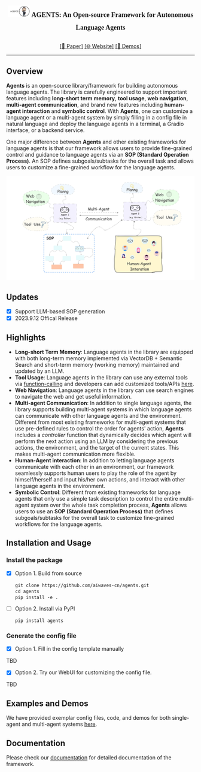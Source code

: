 # <p align="center"><font  face="Calisto MT"><font  size="4"><img src='./assets/agents-logo.png'  width=60> AGENTS: An Open-source Framework for Autonomous Language Agents</font></font></p>

<p align="center"><a href="https://arxiv.org/pdf/2305.13304.pdf">[📄 Paper]</a>
<a href="http://www.aiwaves-agents.com/home">[🌐 Website]</a>
<a href="http://www.aiwaves-agents.com/agents">[🤖️ Demos]</a> </p>
<hr>
  

## **Overview**

**Agents** is an open-source library/framework for building autonomous language agents. The library is carefully engineered to support important features including **long-short term memory**, **tool usage**, **web navigation**, **multi-agent communication**, and brand new features including **human-agent interaction** and **symbolic control**. With **Agents**, one can customize a language agent or a multi-agent system by simply filling in a config file in natural language and deploy the language agents in a terminal, a Gradio interface, or a backend service.

One major difference between **Agents** and other existing frameworks for language agents is that our framework allows users to provide fine-grained control and guidance to language agents via an **SOP (Standard Operation Process)**. An SOP defines subgoals/subtasks for the overall task and allows users to customize a fine-grained workflow for the language agents.

<p align="center"><img src='./assets/agents-cover.png'  width=800></p>

## **Updates**

- [x] Support LLM-based SOP generation
- [x] 2023.9.12 Offical Release

## **Highlights**

- **Long-short Term Memory**: Language agents in the library are equipped with both long-term memory implemented via VectorDB + Semantic Search and short-term memory (working memory) maintained and updated by an LLM.
- **Tool Usage**: Language agents in the library can use any external tools via [function-calling](https://platform.openai.com/docs/guides/gpt/function-calling) and developers can add customized tools/APIs [here](https://github.com/aiwaves-cn/agents/blob/master/src/agents/Component/ToolComponent.py).
- **Web Navigation**: Language agents in the library can use search engines to navigate the web and get useful information.
- **Multi-agent Communication**: In addition to single language agents, the library supports building multi-agent systems in which language agents can communicate with other language agents and the environment. Different from most existing frameworks for multi-agent systems that use pre-defined rules to control the order for agents' action, **Agents** includes a *controller* function that dynamically decides which agent will perform the next action using an LLM by considering the previous actions, the environment, and the target of the current states. This makes multi-agent communication more flexible.
- **Human-Agent interaction**: In addition to letting language agents communicate with each other in an environment, our framework seamlessly supports human users to play the role of the agent by himself/herself and input his/her own actions, and interact with other language agents in the environment.
- **Symbolic Control**: Different from existing frameworks for language agents that only use a simple task description to control the entire multi-agent system over the whole task completion process, **Agents** allows users to use an **SOP (Standard Operation Process)** that defines subgoals/subtasks for the overall task to customize fine-grained workflows for the language agents.


## Installation and Usage

### Install the package
- [x] Option 1.  Build from source

    ```
    git clone https://github.com/aiwaves-cn/agents.git
    cd agents
    pip install -e . 
    ```

- [ ] Option 2.  Install via PyPI

    ```
    pip install agents
    ```

### Generate the config file

- [x] Option 1.  Fill in the config template manually

TBD

- [x] Option 2.  Try our WebUI for customizing the config file.

TBD



## Examples and Demos

We have provided exemplar config files, code, and demos for both single-agent and multi-agent systems [here](https://github.com/aiwaves-cn/agents/tree/master/examples).


## **Documentation**


Please check our [documentation](https://ai-waves.feishu.cn/wiki/KZb6whkDTiM1cUkLqqOcnUNNnuh?from=from_copylink) for detailed documentation of the framework.





